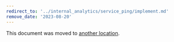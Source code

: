 ```yaml
---
redirect_to: '../internal_analytics/service_ping/implement.md'
remove_date: '2023-08-20'
---
```


This document was moved to [another location](../internal_analytics/service_ping/implement.md).

<!-- This redirect file can be deleted after <2023-08-20>. -->
<!-- Redirects that point to other docs in the same project expire in three months. -->
<!-- Redirects that point to docs in a different project or site (for example, link is not relative and starts with `https:`) expire in one year. -->
<!-- Before deletion, see: https://docs.gitlab.com/ee/development/documentation/redirects.html
